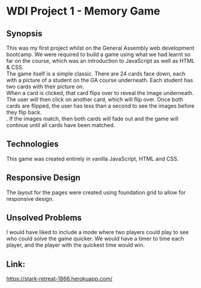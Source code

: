 <h1>WDI Project 1 - Memory Game</h1>

<h2>Synopsis</h2>

This was my first project whilst on the General Assembly web development bootcamp. We were required to build a game using what we had learnt so far on the course, which was an introduction to JavaScript as well as HTML & CSS. </br>
The game itself is a simple classic. There are 24 cards face down, each with a picture of a student on the GA course underneath. Each student has two cards with their picture on. </br>
When a card is clicked, that card flips over to reveal the image underneath. The user will then click on another card, which will flip over. Once both cards are flipped, the user has less than a second to see the images before they flip back. </br>.
If the images match, then both cards will fade out and the game will continue until all cards have been matched.



<h2>Technologies</h2>

This game was created entirely in vanilla JavaScript, HTML and CSS.





<h2> Responsive Design</h2>

The layout for the pages were created using foundation grid to allow for responsive design. 

<h2> Unsolved Problems</h2>

I would have liked to include a mode where two players could play to see who could solve the game quicker. We would have a timer to time each player, and the player with the quickest time would win.

<h2>Link:</h2>

https://stark-retreat-1866.herokuapp.com/
